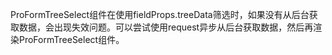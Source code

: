 ProFormTreeSelect组件在使用fieldProps.treeData筛选时，如果没有从后台获取数据，会出现失效问题。可以尝试使用request异步从后台获取数据，然后再渲染ProFormTreeSelect组件。
